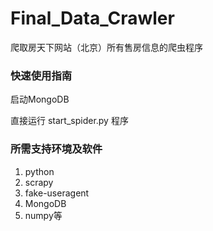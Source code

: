 

# Final_Data_Crawler

爬取房天下网站（北京）所有售房信息的爬虫程序

### 快速使用指南

启动MongoDB

直接运行 start_spider.py 程序

### 所需支持环境及软件

1. python
2. scrapy 
3. fake-useragent
4. MongoDB
5. numpy等

